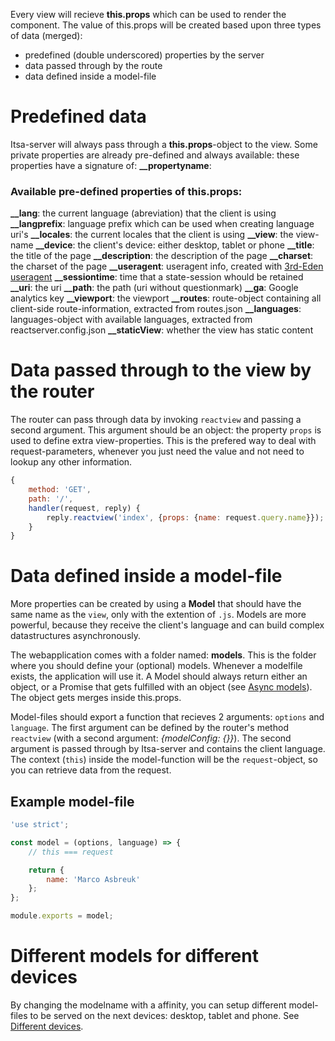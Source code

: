 Every view will recieve **this.props** which can be used to render the component. The value of this.props will be created based upon three types of data (merged):

* predefined (double underscored) properties by the server
* data passed through by the route
* data defined inside a model-file

# Predefined data

Itsa-server will always pass through a **this.props**-object to the view. Some private properties are already pre-defined and always available: these properties have a signature of: **__propertyname**:

### Available pre-defined properties of this.props:

**__lang**: the current language (abreviation) that the client is using
**__langprefix**: language prefix which can be used when creating language uri's
**__locales**: the current locales that the client is using
**__view**: the view-name
**__device**: the client's device: either desktop, tablet or phone
**__title**: the title of the page
**__description**: the description of the page
**__charset**: the charset of the page
**__useragent**: useragent info, created with [3rd-Eden useragent](https://github.com/3rd-Eden/useragent)
**__sessiontime**: time that a state-session whould be retained
**__uri**: the uri
**__path**: the path (uri without questionmark)
**__ga**: Google analytics key
**__viewport**: the viewport
**__routes**: route-object containing all client-side route-information, extracted from routes.json
**__languages**: languages-object with available languages, extracted from reactserver.config.json
**__staticView**: whether the view has static content

# Data passed through to the view by the router

The router can pass through data by invoking `reactview` and passing a second argument. This argument should be an object: the property `props` is used to define extra view-properties. This is the prefered way to deal with request-parameters, whenever you just need the value and not need to lookup any other information.

```js
{
    method: 'GET',
    path: '/',
    handler(request, reply) {
        reply.reactview('index', {props: {name: request.query.name}});
    }
}
```

# Data defined inside a model-file

More properties can be created by using a **Model** that should have the same name as the `view`, only with the extention of `.js`. Models are more powerful, because they receive the client's language and can build complex datastructures asynchronously.

The webapplication comes with a folder named: **models**. This is the folder where you should define your (optional) models. Whenever a modelfile exists, the application will use it. A Model should always return either an object, or a Promise that gets fulfilled with an object (see [Async models](/async-models)). The object gets merges inside this.props.

Model-files should export a function that recieves 2 arguments: `options` and `language`. The first argument can be defined by the router's method `reactview` (with a second argument: *{modelConfig: {}}*). The second argument is passed through by Itsa-server and contains the client language. The context (`this`) inside the model-function will be the `request`-object, so you can retrieve data from the request.

## Example model-file

```js
'use strict';

const model = (options, language) => {
    // this === request

    return {
        name: 'Marco Asbreuk'
    };
};

module.exports = model;
```

# Different models for different devices

By changing the modelname with a affinity, you can setup different model-files to be served on the next devices: desktop, tablet and phone. See [Different devices](/different-devices).